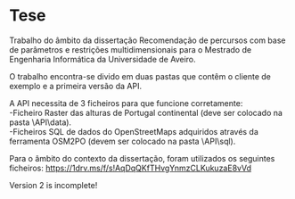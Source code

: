 # Tese
Trabalho do âmbito da dissertação Recomendação de percursos com base de parâmetros e restrições multidimensionais para o Mestrado de Engenharia Informática da Universidade de Aveiro.

O trabalho encontra-se divido em duas pastas que contêm o cliente de exemplo e a primeira versão da API.

A API necessita de 3 ficheiros para que funcione corretamente:<br />
  -Ficheiro Raster das alturas de Portugal continental (deve ser colocado na pasta \API\data).<br />
  -Ficheiros SQL de dados do OpenStreetMaps adquiridos através da ferramenta OSM2PO (devem ser colocado na pasta \API\sql).<br />
  
Para o âmbito do contexto da dissertação, foram utilizados os seguintes ficheiros:
https://1drv.ms/f/s!AqDqQKfTHvgYnmzCLKukuzaE8vVd

Version 2 is incomplete!